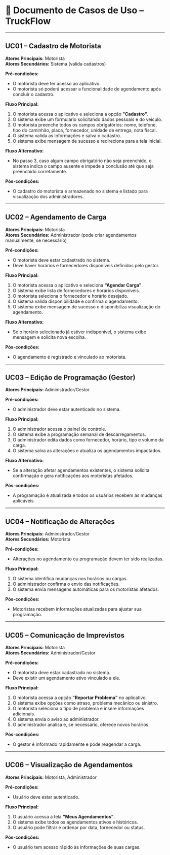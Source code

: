 # 📄 Documento de Casos de Uso – TruckFlow

---

## UC01 – Cadastro de Motorista

**Atores Principais:** Motorista  
**Atores Secundários:** Sistema (valida cadastros)  

**Pré-condições:**
- O motorista deve ter acesso ao aplicativo.
- O motorista só poderá acessar a funcionalidade de agendamento após concluir o cadastro.

**Fluxo Principal:**
1. O motorista acessa o aplicativo e seleciona a opção **"Cadastro"**.
2. O sistema exibe um formulário solicitando dados pessoais e do veículo.
3. O motorista preenche todos os campos obrigatórios: nome, telefone, tipo do caminhão, placa, fornecedor, unidade de entrega, nota fiscal.
4. O sistema valida as informações e salva o cadastro.
5. O sistema exibe mensagem de sucesso e redireciona para a tela inicial.

**Fluxo Alternativo:**
- No passo 3, caso algum campo obrigatório não seja preenchido, o sistema indica o campo ausente e impede a conclusão até que seja preenchido corretamente.

**Pós-condições:**
- O cadastro do motorista é armazenado no sistema e listado para visualização dos administradores.

---

## UC02 – Agendamento de Carga

**Atores Principais:** Motorista  
**Atores Secundários:** Administrador (pode criar agendamentos manualmente, se necessário)  

**Pré-condições:**
- O motorista deve estar cadastrado no sistema.
- Deve haver horários e fornecedores disponíveis definidos pelo gestor.

**Fluxo Principal:**
1. O motorista acessa o aplicativo e seleciona **"Agendar Carga"**.
2. O sistema exibe lista de fornecedores e horários disponíveis.
3. O motorista seleciona o fornecedor e horário desejado.
4. O sistema valida disponibilidade e confirma o agendamento.
5. O sistema exibe mensagem de sucesso e disponibiliza visualização do agendamento.

**Fluxo Alternativo:**
- Se o horário selecionado já estiver indisponível, o sistema exibe mensagem e solicita nova escolha.

**Pós-condições:**
- O agendamento é registrado e vinculado ao motorista.

---

## UC03 – Edição de Programação (Gestor)

**Atores Principais:** Administrador/Gestor  

**Pré-condições:**
- O administrador deve estar autenticado no sistema.

**Fluxo Principal:**
1. O administrador acessa o painel de controle.
2. O sistema exibe a programação semanal de descarregamentos.
3. O administrador edita dados como fornecedor, horário, tipo e volume da carga.
4. O sistema salva as alterações e atualiza os agendamentos impactados.

**Fluxo Alternativo:**
- Se a alteração afetar agendamentos existentes, o sistema solicita confirmação e gera notificações aos motoristas afetados.

**Pós-condições:**
- A programação é atualizada e todos os usuários recebem as mudanças aplicáveis.

---

## UC04 – Notificação de Alterações

**Atores Principais:** Administrador/Gestor  
**Atores Secundários:** Motorista  

**Pré-condições:**
- Alterações no agendamento ou programação devem ter sido realizadas.

**Fluxo Principal:**
1. O sistema identifica mudanças nos horários ou cargas.
2. O administrador confirma o envio das notificações.
3. O sistema envia mensagens automáticas para os motoristas afetados.

**Pós-condições:**
- Motoristas recebem informações atualizadas para ajustar sua programação.

---

## UC05 – Comunicação de Imprevistos

**Atores Principais:** Motorista  
**Atores Secundários:** Administrador/Gestor  

**Pré-condições:**
- O motorista deve estar cadastrado no sistema.
- Deve existir um agendamento ativo vinculado a ele.

**Fluxo Principal:**
1. O motorista acessa a opção **"Reportar Problema"** no aplicativo.
2. O sistema exibe opções como atraso, problema mecânico ou sinistro.
3. O motorista seleciona o tipo de problema e insere informações adicionais.
4. O sistema envia o aviso ao administrador.
5. O administrador analisa e, se necessário, oferece novos horários.

**Pós-condições:**
- O gestor é informado rapidamente e pode reagendar a carga.

---

## UC06 – Visualização de Agendamentos

**Atores Principais:** Motorista, Administrador  

**Pré-condições:**
- Usuário deve estar autenticado.

**Fluxo Principal:**
1. O usuário acessa a tela **"Meus Agendamentos"**.
2. O sistema exibe todos os agendamentos ativos e históricos.
3. O usuário pode filtrar e ordenar por data, fornecedor ou status.

**Pós-condições:**
- O usuário tem acesso rápido às informações de suas cargas.

